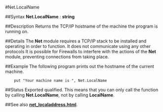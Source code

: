
#Net.LocalName

##Syntax
**Net.LocalName** : **string**



##Description
Returns the TCP/IP hostname of the machine the program is running on.



##Details
The **Net** module requires a TCP/IP stack to be installed and operating in order to function. It does not communicate using any other protocols
It is possible for Firewalls to interfere with the actions of the **Net** module, preventing connections from taking place.



##Example
The following program prints out the hostname of the current machine.


        put "Your machine name is ", Net.LocalName
##Status
Exported qualified.
This means that you can only call the function by calling **Net.LocalName**, not by calling **LocalName**.



##See also
**[net_localaddress.html](Net.LocalAddress)**.


